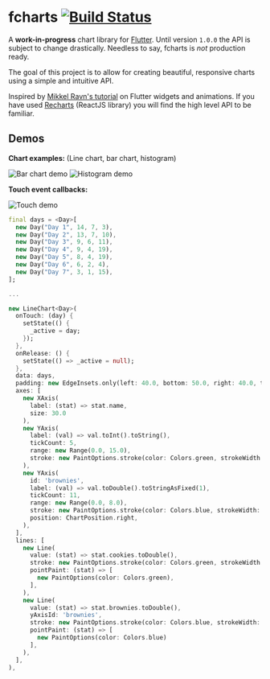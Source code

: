 # fcharts [![Build Status](https://travis-ci.org/thekeenant/fcharts.svg?branch=master)](https://travis-ci.org/thekeenant/fcharts)

A **work-in-progress** chart library for [Flutter](https://flutter.io). Until version `1.0.0` the API is subject to change
drastically. Needless to say, fcharts is _not_ production ready.

The goal of this project is to allow for creating beautiful, responsive charts using a simple 
and intuitive API.

Inspired by 
[Mikkel Ravn's tutorial](https://medium.com/flutter-io/zero-to-one-with-flutter-43b13fd7b354) 
on Flutter widgets and animations. If you have used [Recharts](https://recharts.org) (ReactJS 
library) you will find the high level API to be familiar.

## Demos

**Chart examples:** (Line chart, bar chart, histogram)

![Bar chart demo](https://i.imgur.com/D1Rd7jk.gif) ![Histogram demo](https://i.imgur.com/gvRQytG.gif)

**Touch event callbacks:**

![Touch demo](https://i.imgur.com/pvHhenr.gif)

```dart
final days = <Day>[
  new Day("Day 1", 14, 7, 3),
  new Day("Day 2", 13, 7, 10),
  new Day("Day 3", 9, 6, 11),
  new Day("Day 4", 9, 4, 19),
  new Day("Day 5", 8, 4, 19),
  new Day("Day 6", 6, 2, 4),
  new Day("Day 7", 3, 1, 15),
];

...

new LineChart<Day>(
  onTouch: (day) {
    setState(() {
      _active = day;
    });
  },
  onRelease: () {
    setState(() => _active = null);
  },
  data: days,
  padding: new EdgeInsets.only(left: 40.0, bottom: 50.0, right: 40.0, top: 15.0),
  axes: [
    new XAxis(
      label: (stat) => stat.name,
      size: 30.0
    ),
    new YAxis(
      label: (val) => val.toInt().toString(),
      tickCount: 5,
      range: new Range(0.0, 15.0),
      stroke: new PaintOptions.stroke(color: Colors.green, strokeWidth: 2.0),
    ),
    new YAxis(
      id: 'brownies',
      label: (val) => val.toDouble().toStringAsFixed(1),
      tickCount: 11,
      range: new Range(0.0, 8.0),
      stroke: new PaintOptions.stroke(color: Colors.blue, strokeWidth: 2.0),
      position: ChartPosition.right,
    ),
  ],
  lines: [
    new Line(
      value: (stat) => stat.cookies.toDouble(),
      stroke: new PaintOptions.stroke(color: Colors.green, strokeWidth: 2.0),
      pointPaint: (stat) => [
        new PaintOptions(color: Colors.green),
      ],
    ),
    new Line(
      value: (stat) => stat.brownies.toDouble(),
      yAxisId: 'brownies',
      stroke: new PaintOptions.stroke(color: Colors.blue, strokeWidth: 2.0),
      pointPaint: (stat) => [
        new PaintOptions(color: Colors.blue)
      ],
    ),
  ],
),
```
